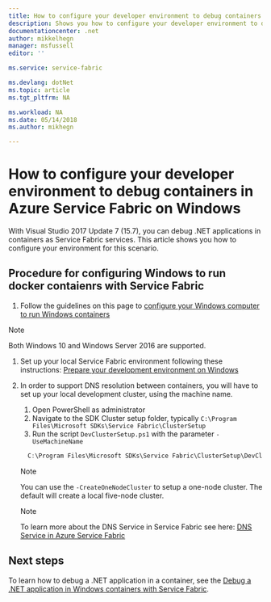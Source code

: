 ```yaml
---
title: How to configure your developer environment to debug containers with Azure Service Fabric and Visual Studio 2017 | Microsoft Docs
description: Shows you how to configure your developer environment to debug containers in Azure Service Fabric and Visual Studio 2017
documentationcenter: .net
author: mikkelhegn
manager: msfussell
editor: ''

ms.service: service-fabric

ms.devlang: dotNet
ms.topic: article
ms.tgt_pltfrm: NA

ms.workload: NA
ms.date: 05/14/2018
ms.author: mikhegn

---
```

# How to configure your developer environment to debug containers in Azure Service Fabric on Windows

With Visual Studio 2017 Update 7 (15.7), you can debug .NET applications in containers as Service Fabric services. This article shows you how to configure your environment for this scenario.

## Procedure for configuring Windows to run docker contaienrs with Service Fabric

1. Follow the guidelines on this page to [configure your Windows computer to run Windows containers](https://docs.microsoft.com/en-us/virtualization/windowscontainers/quick-start)
> [!NOTE]
> Both Windows 10 and Windows Server 2016 are supported.
>

1. Set up your local Service Fabric environment following these instructions: [Prepare your development environment on Windows](https://docs.microsoft.com/en-us/azure/service-fabric/service-fabric-get-started)

1. In order to support DNS resolution between containers, you will have to set up your local development cluster, using the machine name.
    1. Open PowerShell as administrator
    1. Navigate to the SDK Cluster setup folder, typically `C:\Program Files\Microsoft SDKs\Service Fabric\ClusterSetup`
    1. Run the script `DevClusterSetup.ps1` with the parameter `-UseMachineName`

    ``` PowerShell
      C:\Program Files\Microsoft SDKs\Service Fabric\ClusterSetup\DevClusterSetup.ps1 -UseMachineName
    ```

    > [!NOTE]
    > You can use the `-CreateOneNodeCluster` to setup a one-node cluster. The default will create a local five-node cluster.
    >

    > [!NOTE]
    > To learn more about the DNS Service in Service Fabric see here: [DNS Service in Azure Service Fabric](https://docs.microsoft.com/en-us/azure/service-fabric/service-fabric-dnsservice)
    >

## Next steps
To learn how to debug a .NET application in a container, see the [Debug a .NET application in Windows containers with Service Fabric](service-fabric-how-to-debug-containers.md).